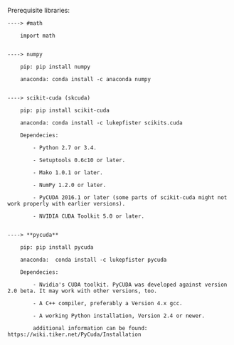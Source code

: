 Prerequisite libraries:


	----> #math

		import math


	----> numpy

		pip: pip install numpy

		anaconda: conda install -c anaconda numpy


	----> scikit-cuda (skcuda)

		pip: pip install scikit-cuda

		anaconda: conda install -c lukepfister scikits.cuda

		Dependecies:
	
			- Python 2.7 or 3.4.
			
			- Setuptools 0.6c10 or later.
			
			- Mako 1.0.1 or later.
			
			- NumPy 1.2.0 or later.
			
			- PyCUDA 2016.1 or later (some parts of scikit-cuda might not work properly with earlier versions).
			
			- NVIDIA CUDA Toolkit 5.0 or later.


	----> **pycuda**

		pip: pip install pycuda

		anaconda:  conda install -c lukepfister pycuda

		Dependecies:

			- Nvidia's CUDA toolkit. PyCUDA was developed against version 2.0 beta. It may work with other versions, too.

			- A C++ compiler, preferably a Version 4.x gcc.

			- A working Python installation, Version 2.4 or newer. 

			additional information can be found: https://wiki.tiker.net/PyCuda/Installation

		
